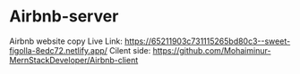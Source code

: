# Airbnb-server
Airbnb website copy
Live Link: https://65211903c731115265bd80c3--sweet-figolla-8edc72.netlify.app/
Cilent side: https://github.com/Mohaiminur-MernStackDeveloper/Airbnb-client
